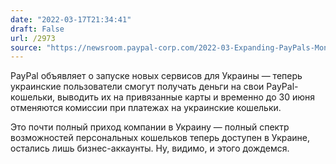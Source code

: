 ```yaml
---
date: "2022-03-17T21:34:41"
draft: False
url: /2973
source: "https://newsroom.paypal-corp.com/2022-03-Expanding-PayPals-Money-Services-To-Help-Ukraine-Humanitarian-Efforts"
---
```


PayPal объявляет о запуске новых сервисов для Украины — теперь украинские пользователи смогут получать деньги на свои PayPal-кошельки, выводить их на привязанные карты и временно до 30 июня отменяются комиссии при платежах на украинские кошельки.

Это почти полный приход компании в Украину — полный спектр возможностей персональных кошельков теперь доступен в Украине, остались лишь бизнес-аккаунты. Ну, видимо, и этого дождемся.
